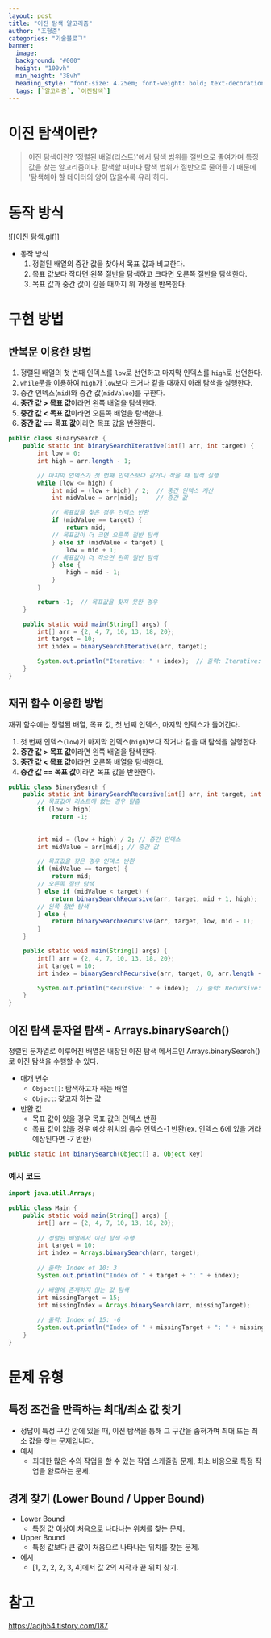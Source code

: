 ```yaml
---
layout: post  
title: "이진 탐색 알고리즘"
author: "조형준"
categories: "기술블로그"
banner:
  image:
  background: "#000"
  height: "100vh"
  min_height: "38vh"
  heading_style: "font-size: 4.25em; font-weight: bold; text-decoration: underline"
  tags: [`알고리즘`, `이진탐색`]
---
```



# 이진 탐색이란?
> 이진 탐색이란?
> '정렬된 배열(리스트)'에서 탐색 범위를 절반으로 줄여가며 특정 값을 찾는 알고리즘이다.
> 탐색할 때마다 탐색 범위가 절반으로 줄어들기 때문에 '탐색해야 할 데이터의 양이 많을수록 유리'하다.
# 동작 방식
![[이진 탐색.gif]]

- 동작 방식
	1. 정렬된 배열의 중간 값을 찾아서 목표 값과 비교한다.
	2. 목표 값보다 작다면 왼쪽 절반을 탐색하고 크다면 오른쪽 절반을 탐색한다.
	3. 목표 값과 중간 값이 같을 때까지 위 과정을 반복한다.
# 구현 방법
## 반복문 이용한 방법
1. 정렬된 배열의 첫 번째 인덱스를 `low`로 선언하고 마지막 인덱스를 `high`로 선언한다.
2. `while`문을 이용하여 `high`가 `low`보다 크거나 같을 때까지 아래 탐색을 실행한다.
3. 중간 인덱스(`mid`)와 중간 값(`midValue`)를 구한다.
4. **중간 값 > 목표 값**이라면 왼쪽 배열을 탐색한다.
5. **중간 값 < 목표 값**이라면 오른쪽 배열을 탐색한다.
6. **중간 값 == 목표 값**이라면 목표 값을 반환한다.
``` java
public class BinarySearch {
    public static int binarySearchIterative(int[] arr, int target) {
        int low = 0;
        int high = arr.length - 1;

		// 마지막 인덱스가 첫 번째 인덱스보다 같거나 작을 때 탐색 실행
        while (low <= high) {
            int mid = (low + high) / 2;  // 중간 인덱스 계산
            int midValue = arr[mid];     // 중간 값

			// 목표값을 찾은 경우 인덱스 반환
            if (midValue == target) {
                return mid;
            // 목표값이 더 크면 오른쪽 절반 탐색
            } else if (midValue < target) {
                low = mid + 1;
	        // 목표값이 더 작으면 왼쪽 절반 탐색
            } else {
                high = mid - 1;
			}
        }

        return -1;  // 목표값을 찾지 못한 경우
    }

    public static void main(String[] args) {
        int[] arr = {2, 4, 7, 10, 13, 18, 20};
        int target = 10;
        int index = binarySearchIterative(arr, target);

        System.out.println("Iterative: " + index);  // 출력: Iterative: 3
    }
}

```
## 재귀 함수 이용한 방법
재귀 함수에는 정렬된 배열, 목표 값, 첫 번째 인덱스, 마지막 인덱스가 들어간다.
1. 첫 번째 인덱스(`low`)가 마지막 인덱스(`high`)보다 작거나 같을 때 탐색을 실행한다. 
2. **중간 값 > 목표 값**이라면 왼쪽 배열을 탐색한다.
3. **중간 값 < 목표 값**이라면 오른쪽 배열을 탐색한다.
4. **중간 값 == 목표 값**이라면 목표 값을 반환한다.
``` java
public class BinarySearch {
    public static int binarySearchRecursive(int[] arr, int target, int low, int high) {
	    // 목표값이 리스트에 없는 경우 탈출
        if (low > high)
            return -1;
        
		
        int mid = (low + high) / 2; // 중간 인덱스
        int midValue = arr[mid]; // 중간 값

		// 목표값을 찾은 경우 인덱스 반환
        if (midValue == target) {
            return mid;
        // 오른쪽 절반 탐색
        } else if (midValue < target) {
            return binarySearchRecursive(arr, target, mid + 1, high);
        // 왼쪽 절반 탐색
        } else {
            return binarySearchRecursive(arr, target, low, mid - 1);
        }
    }

    public static void main(String[] args) {
        int[] arr = {2, 4, 7, 10, 13, 18, 20};
        int target = 10;
        int index = binarySearchRecursive(arr, target, 0, arr.length - 1);

        System.out.println("Recursive: " + index);  // 출력: Recursive: 3
    }
}

```

## 이진 탐색 문자열 탐색 - Arrays.binarySearch()
정렬된 문자열로 이루어진 배열은 내장된 이진 탐색 메서드인 Arrays.binarySearch()로 이진 탐색을 수행할 수 있다.

- 매개 변수
	- `Object[]`: 탐색하고자 하는 배열
	- `Object`: 찾고자 하는 값
- 반환 값
	- 목표 값이 있을 경우 목표 값의 인덱스 반환
	- 목표 값이 없을 경우 예상 위치의 음수 인덱스-1 반환(ex. 인덱스 6에 있을 거라 예상된다면 -7 반환)

``` java
public static int binarySearch(Object[] a, Object key)
```

### 예시 코드

``` java
import java.util.Arrays;

public class Main {
    public static void main(String[] args) {
        int[] arr = {2, 4, 7, 10, 13, 18, 20};
        
        // 정렬된 배열에서 이진 탐색 수행
        int target = 10;
        int index = Arrays.binarySearch(arr, target);
        
	    // 출력: Index of 10: 3
        System.out.println("Index of " + target + ": " + index);

        // 배열에 존재하지 않는 값 탐색
        int missingTarget = 15;
        int missingIndex = Arrays.binarySearch(arr, missingTarget);
    
	    // 출력: Index of 15: -6
        System.out.println("Index of " + missingTarget + ": " + missingIndex);  
    }
}

```
# 문제 유형
## 특정 조건을 만족하는 최대/최소 값 찾기
- 정답이 특정 구간 안에 있을 때, 이진 탐색을 통해 그 구간을 좁혀가며 최대 또는 최소 값을 찾는 문제입니다.
- 예시
	- 최대한 많은 수의 작업을 할 수 있는 작업 스케줄링 문제, 최소 비용으로 특정 작업을 완료하는 문제.
## 경계 찾기 (Lower Bound / Upper Bound)
- Lower Bound
	- 특정 값 이상이 처음으로 나타나는 위치를 찾는 문제.
- Upper Bound
	- 특정 값보다 큰 값이 처음으로 나타나는 위치를 찾는 문제.
- 예시
	- [1, 2, 2, 2, 3, 4]에서 값 2의 시작과 끝 위치 찾기.
# 참고
https://adjh54.tistory.com/187